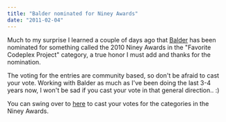 ```yaml
---
title: "Balder nominated for Niney Awards"
date: "2011-02-04"
---
```


Much to my surprise I learned a couple of days ago that [Balder](http://balder.codeplex.com) has been nominated for something called the 2010 Niney Awards in the "Favorite Codeplex Project" category, a true honor I must add and thanks for the nomination.

The voting for the entries are community based, so don't be afraid to cast your vote. Working with Balder as much as I've been doing the last 3-4 years now, I won't be sad if you cast your vote in that general direction.. :)

You can swing over to [here](http://www.zoomerang.com/Survey/WEB22BQU9KHP5G/) to cast your votes for the categories in the Niney Awards.
